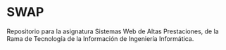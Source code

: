 # SWAP
Repositorio para la asignatura Sistemas Web de Altas Prestaciones, de la Rama de Tecnología de la Información de Ingeniería Informática.
